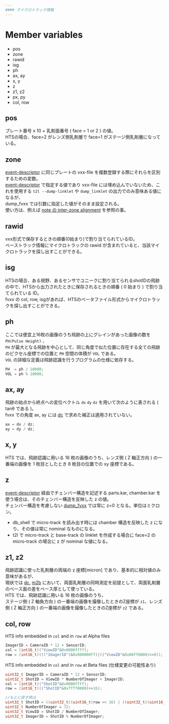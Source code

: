 ```yaml
---
#### マイクロトラック情報
---
```


# Member variables
+ pos
+ zone
+ rawid
+ isg
+ ph
+ ax, ay
+ x, y
+ z
+ z1, z2
+ px, py
+ col, row

## pos
プレート番号 x 10 + 乳剤面番号 ( face = 1 or 2 ) の値。  
HTSの場合、face=2 がレンズ側乳剤層で face=1 がステージ側乳剤層になっている。

## zone
[event-descriptor](event-descriptor.md) に同じプレートの vxx-file を複数登録する際にそれらを区別するための変数。  
[event-descriptor](event-descriptor.md) で指定する値であり vxx-file には埋め込んでいないため、これを使用する `t2l --dump-linklet` や `dump_linklet` の出力でのみ意味ある値になるが、  
dump_fvxx では引数に指定した値がそのまま設定される。  
使い方は、例えば [note の inter-zone alignment](inter-zone-alignment.md) を参照の事。

## rawid
vxx形式で保存するときの順番(0始まり)で割り当てられているID。  
ベーストラック情報にマイクロトラックの rawid が含まれていると、当該マイクロトラックを探し出すことができる。

## isg
HTSの場合、ある視野、あるセンサでユニークに割り当てられるshotIDの飛跡の中で、HTSから出力されたときに保存されるときの順番 ( 0 始まり ) で割り当てられている ID。  
fvxx の col, row, isgがあれば、HTSのベータファイル形式からマイクロトラックを探し出すことができる。

## ph
ここでは便宜上16枚の画像のうち飛跡の上にグレインがあった画像の数を `PH(Pulse Height)` 、  
`PH` が最大となる飛跡を中心として、同じ角度で似た位置に存在する全ての飛跡のピクセル座標での位置と `PH` 空間の体積が `VOL` である。  
`VOL` の詳細な定義は飛跡認識を行うプログラムの仕様に依存する。

``` cpp
PH  = ph / 10000;
VOL = ph % 10000; 
```

## ax, ay
飛跡の始点から終点への変位ベクトル `dx` `dy` `dz` を用いて次のように表される ( tanθ である )。  
fvxx での角度 ax, ay には [dc](dc.md) で求めた補正は適用されていない。

``` cpp
ax = dx / dz;
ay = dy / dz;
```

## x, y
HTS では、飛跡認識に用いる 16 枚の画像のうち、レンズ側 ( Z 軸正方向 ) の一番端の画像を 1 枚目としたとき 8 枚目の位置での xy 座標である。

## z
[event-descriptor](event-descriptor.md) 経由でチェンバー構造を記述する parts.kar, chamber.kar を使う場合は、そのチェンバー構造を反映した z の値。  
チェンバー構造を考慮しない [dump_fvxx](dump_fvxx.md) では常に z=0 となる。単位はミクロン。

+ db_shell で micro-track を読み出す時には chamber 構造を反映した z になり、その値は常に nominal なものになる。 
+ t2l で micro-track と base-track の linklet を作成する場合に face=2 の micro-track の場合に z が nominal な値になる。

## z1, z2
飛跡認識に使った乳剤層の両端の z 座標[micron] であり、基本的に相対値のみ意味があるが、  
現状では [dc](dc.md), [m2b](m2b.md) において、両面乳剤層の同時測定を前提として、両面乳剤層のベース面の差をベース厚として使っている。  
HTS では、飛跡認識に用いる 16 枚の画像のうち、  
ステージ側 ( Z 軸負方向 ) の一番端の画像を撮像したときのZ座標が `z1`、レンズ側 ( Z 軸正方向 ) の一番端の画像を撮像したときのZ座標が `z2` である。

## col, row
HTS info embedded in `col` and in `row` at Alpha files
  ``` c
  ImagerID = CameraID * 12 + SensorID;
  col = (int16_t)("ViewID"&0x0000ffff);
  row = (int16_t)((("ImagerID")&0x000000ff)|(("ViewID"&0x00ff0000)>>8));
  ```
HTS info embedded in `col` and in `row` at Beta files (仕様変更の可能性あり)
  ``` c
  uint32_t ImagerID = CameraID * 12 + SensorID;
  uint32_t ShotID = ViewID * NumberOfImager + ImagerID;
  col = (int16_t)("ShotID"&0x0000ffff);
  row = (int16_t)(("ShotID"&0xffff0000)>>16);

  //もとに戻す時は
  uint32_t ShotID = ((uint32_t)(uint16_t)row << 16) | ((uint32_t)(uint16_t)col);
  uint32_t NumberOfImager = 72;
  uint32_t ViewID = ShotID / NumberOfImager;
  uint32_t ImagerID = ShotID % NumberOfImager;
  ```
